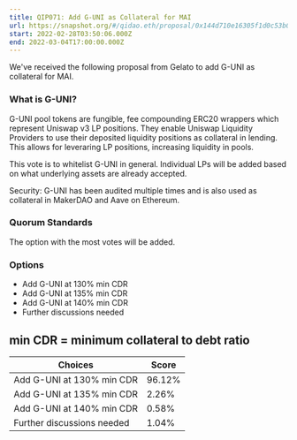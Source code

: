 ```yaml
---
title: QIP071: Add G-UNI as Collateral for MAI
url: https://snapshot.org/#/qidao.eth/proposal/0x144d710e16305f1d0c53b096bd8ded525f80cf16c7d1226f0477205eb669887f
start: 2022-02-28T03:50:06.000Z
end: 2022-03-04T17:00:00.000Z
---
```

We've received the following proposal from Gelato to add G-UNI as collateral for MAI.

### What is G-UNI?

G-UNI pool tokens are fungible, fee compounding ERC20 wrappers which represent Uniswap v3 LP positions. They enable Uniswap Liquidity Providers to use their deposited liquidity positions as collateral in lending. This allows for leveraring LP positions, increasing liquidity in pools.

This vote is to whitelist G-UNI in general. Individual LPs will be added based on what underlying assets are already accepted.

Security: G-UNI has been audited multiple times and is also used as collateral in MakerDAO and Aave on Ethereum.

### Quorum Standards

The option with the most votes will be added.

### Options

* Add G-UNI at 130% min CDR
* Add G-UNI at 135% min CDR
* Add G-UNI at 140% min CDR
* Further discussions needed

min CDR = minimum collateral to debt ratio
---
| Choices | Score |
| --- | --- |
| Add G-UNI at 130% min CDR | 96.12% |
| Add G-UNI at 135% min CDR | 2.26% |
| Add G-UNI at 140% min CDR | 0.58% |
| Further discussions needed | 1.04% |

